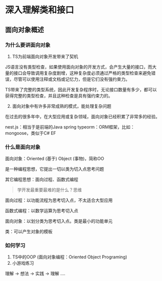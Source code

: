 # 深入理解类和接口

## 面向对象概述

### 为什么要讲面向对象

1. TS为前端面向对象开发带来了契机

JS语言没有类型检查，如果使用面向对象的开发方式，会产生大量的接口，而大量的接口会导致调用复杂度剧增，这种复杂度必须通过严格的类型检查来避免错误，尽管可以使用注释或文档或记忆力，但是它们没有强约束力。

TS带来了完整的类型系统，因此开发复杂程序时，无论接口数量有多少，都可以获得完整的类型检查，并且这种检查是具有强约束力的。

2. 面向对象中有许多非常成熟的模式，能处理复杂问题

在过去的很多年中，在大型应用或复杂领域，面向对象已经积累了非常多的经验。

nest.js：相当于是前端的Java spring
typeorm：ORM框架，比如：mongoose，类似于C# EF


### 什么是面向对象

面向对象：Oriented (基于) Object (事物)，简称OO

是一种编程思想，它提出一切以类为切入点思考问题

其它编程思想：面向过程、函数式编程

> 学开发最重要最难的是什么？思维

面向过程：以功能流程为思考切入点，不太适合大型应用

函数式编程：以数学运算为思考切入点

面向对象：以划分类为思考切入点。类是最小的功能单元

类：可以产生对象的模板


### 如何学习

1. TS中的OOP (面向对象编程：Oriented Object Programing)
2. 小游戏练习

理解 -> 想法 -> 实践 -> 理解 ....